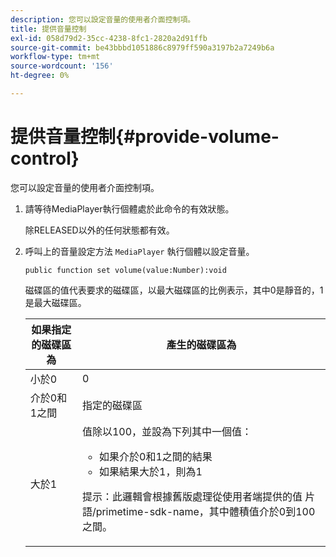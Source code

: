 ```yaml
---
description: 您可以設定音量的使用者介面控制項。
title: 提供音量控制
exl-id: 058d79d2-35cc-4238-8fc1-2820a2d91ffb
source-git-commit: be43bbbd1051886c8979ff590a3197b2a7249b6a
workflow-type: tm+mt
source-wordcount: '156'
ht-degree: 0%

---
```


# 提供音量控制{#provide-volume-control}

您可以設定音量的使用者介面控制項。

1. 請等待MediaPlayer執行個體處於此命令的有效狀態。

   除RELEASED以外的任何狀態都有效。
1. 呼叫上的音量設定方法 `MediaPlayer` 執行個體以設定音量。

   ```
   public function set volume(value:Number):void
   ```

   磁碟區的值代表要求的磁碟區，以最大磁碟區的比例表示，其中0是靜音的，1是最大磁碟區。

   <table id="table_144A2B1260374FBE8D976194F602DDC7"> 
   <thead> 
   <tr> 
      <th colname="col1" class="entry"> 如果指定的磁碟區為 </th> 
      <th colname="col2" class="entry"> 產生的磁碟區為 </th> 
   </tr> 
   </thead>
   <tbody> 
   <tr> 
      <td colname="col1"> 小於0 </td> 
      <td colname="col2"> 0 </td> 
   </tr> 
   <tr> 
      <td colname="col1"> 介於0和1之間 </td> 
      <td colname="col2"> 指定的磁碟區 </td> 
   </tr> 
   <tr> 
      <td colname="col1"> 大於1 </td> 
      <td colname="col2"> 值除以100，並設為下列其中一個值： 
      <ul id="ul_8C2282F0EDC44A408820F5768709214F"> 
      <li id="li_B00BC6F4812D4000891358F762C8E492">如果介於0和1之間的結果 </li> 
      <li id="li_03B7F30662554F299320040CAC2DEB7A">如果結果大於1，則為1 </li> 
      </ul> <p>提示：此邏輯會根據舊版處理從使用者端提供的值 
      <span class="codeph">片語/primetime-sdk-name</span>，其中體積值介於0到100之間。 </p> </td> 
   </tr> 
   </tbody> 
   </table>
